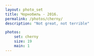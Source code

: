 ```yaml
---
layout: photo_set
title: Чорнобиль - 2016.
permalink: /photos/cherny/
description: "Not great, not terrible"

photos:
    set: cherny
    size: 19
    main: 1
---
```

